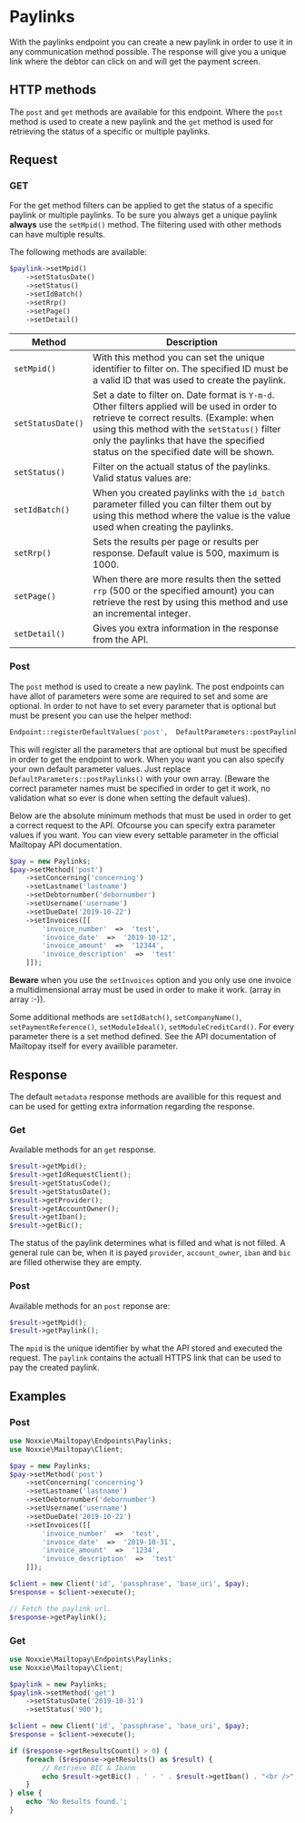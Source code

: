 # Paylinks

With the paylinks endpoint you can create a new paylink in order to use it in any communication method possible. The response will give you a unique link where the debtor can click on and will get the payment screen.

## HTTP methods  

The `post` and `get` methods are available for this endpoint. Where the `post` method is used to create a new paylink and the `get` method is used for retrieving the status of a specific or multiple paylinks.

## Request

### GET

For the get method filters can be applied to get the status of a specific paylink or multiple paylinks. To be sure you always get a unique paylink **always** use the `setMpid()` method. The filtering used with other methods can have multiple results.

The following methods are available:

````php
$paylink->setMpid()
	->setStatusDate()
	->setStatus()
	->setIdBatch()
	->setRrp()
	->setPage()
	->setDetail()
````

| Method | Description |
|--|--|
| `setMpid()` | With this method you can set the unique identifier to filter on. The specified ID must be a valid ID that was used to create the paylink.  |
| `setStatusDate()` | Set a date to filter on. Date format is `Y-m-d`. Other filters applied will be used in order to retrieve te correct results. (Example: when using this method with the `setStatus()` filter only the paylinks that have the specified status on the specified date will be shown. |
| `setStatus()` | Filter on the actuall status of the paylinks. Valid status values are: |
| `setIdBatch()` | When you created paylinks with the `id_batch` parameter filled you can filter them out by using this method where the value is the value used when creating the paylinks. |
| `setRrp()` | Sets the results per page or results per response. Default value is 500, maximum is 1000. |
| `setPage()` | When there are more results then the setted `rrp` (500 or the specified amount) you can retrieve the rest by using this method and use an incremental integer. |
| `setDetail()` | Gives you extra information in the response from the API. |

### Post

The `post` method is used to create a new paylink. The post endpoints can have allot of parameters were some are required to set and some are optional. In order to not have to set every parameter that is optional but must be present you can use the helper method:

````php
Endpoint::registerDefaultValues('post',  DefaultParameters::postPaylinks());
````

This will register all the parameters that are optional but must be specified in order to get the endpoint to work.  When you want you can also specify your own default parameter values. Just replace `DefaultParameters::postPaylinks()` with your own array. (Beware  the correct parameter names must be specified in order to get it work, no validation what so ever is done when setting the default values).

Below are the absolute minimum methods that must be used in order to get a correct request to the API. Ofcourse you can specify extra parameter values if you want. You can view every settable parameter in the official Mailtopay API documentation.

````php
$pay = new Paylinks;
$pay->setMethod('post')
	->setConcerning('concerning')
	->setLastname('lastname')
	->setDebtornumber('debornumber')
	->setUsername('username')
	->setDueDate('2019-10-22')
	->setInvoices([[
		'invoice_number'  =>  'test',
		'invoice_date'  =>  '2019-10-12',
		'invoice_amount'  =>  '12344',
		'invoice_description'  =>  'test'
	]]);
````

**Beware** when you use the `setInvoices` option and you only use one invoice a multidimensional array must be used in order to make it work. (array in array :-)).

Some additional methods are `setIdBatch()`, `setCompanyName()`, `setPaymentReference()`, `setModuleIdeal()`, `setModuleCreditCard()`. For every parameter there is a set method defined. See the API documentation of Mailtopay itself for every availible parameter.

## Response

The default `metadata` response methods are availible for this request and can be used for getting extra information regarding the response.

### Get

Available methods for an `get` response.
````php
$result->getMpid();
$result->getIdRequestClient();
$result->getStatusCode();
$result->getStatusDate();
$result->getProvider();
$result->getAccountOwner();
$result->getIban();
$result->getBic();
````

The status of the paylink determines what is filled and what is not filled. A general rule can be, when it is payed `provider`, `account_owner`, `iban` and `bic` are filled otherwise they are empty.

### Post

Available methods for an `post` reponse are:
````php
$result->getMpid();
$result->getPaylink();
````

The `mpid` is the unique identifier by what the API stored and executed the request. The `paylink` contains the actuall HTTPS link that can be used to pay the created paylink.

## Examples

### Post
````php
use Noxxie\Mailtopay\Endpoints\Paylinks;
use Noxxie\Mailtopay\Client;

$pay = new Paylinks;
$pay->setMethod('post')
	->setConcerning('concerning')
	->setLastname('lastname')
	->setDebtornumber('debornumber')
	->setUsername('username')
	->setDueDate('2019-10-22')
	->setInvoices([[
		'invoice_number'  =>  'test',
		'invoice_date'  =>  '2019-10-31',
		'invoice_amount'  =>  '1234',
		'invoice_description'  =>  'test'
	]]);

$client = new Client('id', 'passphrase', 'base_uri', $pay);
$response = $client->execute();

// Fetch the paylink url.
$response->getPaylink();
````

### Get

````php
use Noxxie\Mailtopay\Endpoints\Paylinks;
use Noxxie\Mailtopay\Client;

$paylink = new Paylinks;
$paylink->setMethod('get')
	->setStatusDate('2019-10-31')
	->setStatus('900');

$client = new Client('id', 'passphrase', 'base_uri', $pay);
$response = $client->execute();

if ($response->getResultsCount() > 0) {
	foreach ($response->getResults() as $result) {
		// Retrieve BIC & Ibanm
		echo $result->getBic() . ' - ' . $result->getIban() . "<br />";
	}
} else {
	echo 'No Results found.';
}
````



